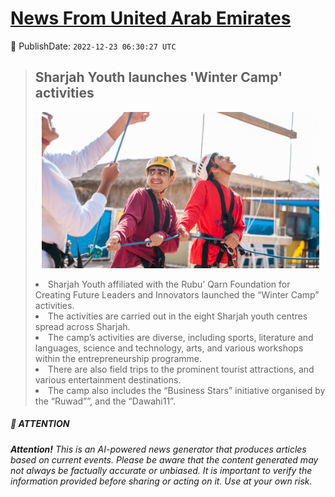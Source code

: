 [News From United Arab Emirates](https://github.com/UAE-Camel/News)
==========


📆 PublishDate: `2022-12-23 06:30:27 UTC`


> ## Sharjah Youth launches 'Winter Camp' activities
> <p align="center"><img height="250" src="https://github.com/UAE-Camel/News/raw/main/images/1395303113704.jpg"></p
> 
> - Sharjah Youth affiliated with the Rubu’ Qarn Foundation for Creating Future Leaders and Innovators launched the “Winter Camp” activities.
> - The activities are carried out in the eight Sharjah youth centres spread across Sharjah.
> - The camp’s activities are diverse, including sports, literature and languages, science and technology, arts, and various workshops within the entrepreneurship programme.
> - There are also field trips to the prominent tourist attractions, and various entertainment destinations.
> - The camp also includes the “Business Stars” initiative organised by the “Ruwad””, and the “Dawahi11”.


##### 📝 ATTENTION

###### **Attention!** This is an AI-powered news generator that produces articles based on current events. Please be aware that the content generated may not always be factually accurate or unbiased. It is important to verify the information provided before sharing or acting on it. Use at your own risk.
